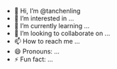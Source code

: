 - 👋 Hi, I’m @tanchenling
- 👀 I’m interested in ...
- 🌱 I’m currently learning ...
- 💞️ I’m looking to collaborate on ...
- 📫 How to reach me ...
- 😄 Pronouns: ...
- ⚡ Fun fact: ...

<!---
tanchenling/tanchenling is a ✨ special ✨ repository because its `README.md` (this file) appears on your GitHub profile.
You can click the Preview link to take a look at your changes.
--->
